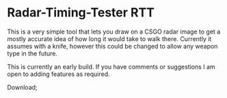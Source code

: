 # Radar-Timing-Tester RTT
This is a very simple tool that lets you draw on a CSGO radar image to get a mostly accurate idea of how long it would take to walk there. Currently it assumes with a knife, however this could be changed to allow any weapon type in the future.

This is currently an early build. If you have comments or suggestions I am open to adding features as required.

Download;
